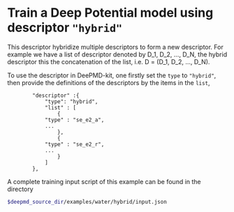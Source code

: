 # Train a Deep Potential model using descriptor `"hybrid"`

This descriptor hybridize multiple descriptors to form a new descriptor. For example we have a list of descriptor denoted by D_1, D_2, ..., D_N, the hybrid descriptor this the concatenation of the list, i.e. D = (D_1, D_2, ..., D_N).

To use the descriptor in DeePMD-kit, one firstly set the `type` to `"hybrid"`, then provide the definitions of the descriptors by the items in the `list`,
```json=
        "descriptor" :{
            "type": "hybrid",
            "list" : [
                {
		    "type" : "se_e2_a",
		    ...		    
                },
                {
		    "type" : "se_e2_r",
		    ...
                }
            ]
        },
```

A complete training input script of this example can be found in the directory
```bash
$deepmd_source_dir/examples/water/hybrid/input.json
```
